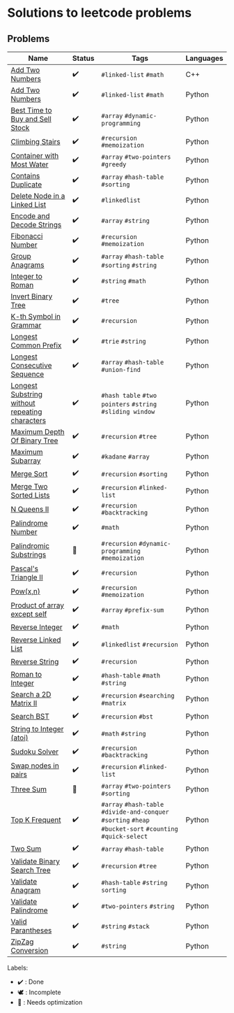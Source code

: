 # Solutions to leetcode problems

## Problems

| Name                                                                                    | Status             | Tags                                                                                                       | Languages |
|-----------------------------------------------------------------------------------------|--------------------|------------------------------------------------------------------------------------------------------------|-----------|
| [Add Two Numbers](AddTwoNumbers.cpp)                                                    | :heavy_check_mark: | `#linked-list` `#math`                                                                                     | C++       |
| [Add Two Numbers](AddTwoNumbers.py)                                                     | :heavy_check_mark: | `#linked-list` `#math`                                                                                     | Python    |
| [Best Time to Buy and Sell Stock](BestTimeToBuyAndSellStock.py)                         | :heavy_check_mark: | `#array` `#dynamic-programming`                                                                            | Python    |
| [Climbing Stairs](ClimbingStairs.py)                                                    | :heavy_check_mark: | `#recursion` `#memoization`                                                                                | Python    |
| [Container with Most Water](ContainerWithMostWater.py)                                  | :heavy_check_mark: | `#array` `#two-pointers` `#greedy`                                                                         | Python    |
| [Contains Duplicate](ContainsDuplicate.py)                                              | :heavy_check_mark: | `#array` `#hash-table` `#sorting`                                                                          | Python    |
| [Delete Node in a Linked List](DeleteNodeInLinkedList.py)                               | :heavy_check_mark: | `#linkedlist`                                                                                              | Python    |
| [Encode and Decode Strings](EncodeAndDecodeStrings.py)                                  | :heavy_check_mark: | `#array` `#string`                                                                                         | Python    |
| [Fibonacci Number](FibonacciNumber.py)                                                  | :heavy_check_mark: | `#recursion` `#memoization`                                                                                | Python    |
| [Group Anagrams](GroupAnagrams.py)                                                      | :heavy_check_mark: | `#array` `#hash-table` `#sorting` `#string`                                                                | Python    |
| [Integer to Roman](IntegerToRoman.py)                                                   | :heavy_check_mark: | `#string` `#math`                                                                                          | Python    |
| [Invert Binary Tree](InvertBinaryTree.py)                                               | :heavy_check_mark: | `#tree`                                                                                                    | Python    |
| [K-th Symbol in Grammar](KthSymbolInGrammar.py)                                         | :heavy_check_mark: | `#recursion`                                                                                               | Python    |
| [Longest Common Prefix](LongestCommonPrefix.py)                                         | :heavy_check_mark: | `#trie` `#string`                                                                                          | Python    |
| [Longest Consecutive Sequence](LongestConsecutiveSequence.py)                           | :heavy_check_mark: | `#array` `#hash-table` `#union-find`                                                                       | Python    |
| [Longest Substring without repeating characters](LongestSubstrWithoutRepeatingChars.py) | :heavy_check_mark: | `#hash table` `#two pointers` `#string` `#sliding window`                                                  | Python    |
| [Maximum Depth Of Binary Tree](MaximumDepthOfBinaryTree.py)                             | :heavy_check_mark: | `#recursion` `#tree`                                                                                       | Python    |
| [Maximum Subarray](MaximumSubarray.py)                                                  | :heavy_check_mark: | `#kadane` `#array`                                                                                         | Python    |
| [Merge Sort](MergeSort.py)                                                              | :heavy_check_mark: | `#recursion` `#sorting`                                                                                    | Python    |
| [Merge Two Sorted Lists](MergeTwoSortedLists.py)                                        | :heavy_check_mark: | `#recursion` `#linked-list`                                                                                | Python    |
| [N Queens II](NQueens2.py)                                                              | :heavy_check_mark: | `#recursion` `#backtracking`                                                                               | Python    |
| [Palindrome Number](PalindromeNumber.py)                                                | :heavy_check_mark: | `#math`                                                                                                    | Python    |
| [Palindromic Substrings](PalindromicSubstrings.py)                                      | :rocket:           | `#recursion` `#dynamic-programming` `#memoization`                                                         | Python    |
| [Pascal's Triangle II](PascalsTriangle2.py)                                             | :heavy_check_mark: | `#recursion`                                                                                               | Python    |
| [Pow(x,n)](Pow(x,n).py)                                                                 | :heavy_check_mark: | `#recursion` `#memoization`                                                                                | Python    |
| [Product of array except self](ProductOfArrayExceptSelf.py)                             | :heavy_check_mark: | `#array` `#prefix-sum`                                                                                     | Python    |
| [Reverse Integer](ReverseInteger.py)                                                    | :heavy_check_mark: | `#math`                                                                                                    | Python    |
| [Reverse Linked List](ReverseLinkedList.py)                                             | :heavy_check_mark: | `#linkedlist` `#recursion`                                                                                 | Python    |
| [Reverse String](ReverseString.py)                                                      | :heavy_check_mark: | `#recursion`                                                                                               | Python    |
| [Roman to Integer](RomanToInteger.py)                                                   | :heavy_check_mark: | `#hash-table` `#math` `#string`                                                                            | Python    |
| [Search a 2D Matrix II](Search2DMatrix2.py)                                             | :heavy_check_mark: | `#recursion` `#searching` `#matrix`                                                                        | Python    |
| [Search BST](SearchBST.py)                                                              | :heavy_check_mark: | `#recursion` `#bst`                                                                                        | Python    |
| [String to Integer (atoi)](StringToInteger.py)                                          | :heavy_check_mark: | `#math` `#string`                                                                                          | Python    |
| [Sudoku Solver](SudokuSolver.py)                                                        | :heavy_check_mark: | `#recursion` `#backtracking`                                                                               | Python    |
| [Swap nodes in pairs](SwapNodesInPairs.py)                                              | :heavy_check_mark: | `#recursion` `#linked-list`                                                                                | Python    |
| [Three Sum](ThreeSum.py)                                                                | :rocket:           | `#array` `#two-pointers` `#sorting`                                                                        | Python    |
| [Top K Frequent](TopKFrequent.py)                                                       | :heavy_check_mark: | `#array` `#hash-table` `#divide-and-conquer` `#sorting` `#heap` `#bucket-sort` `#counting` `#quick-select` | Python    |
| [Two Sum](TwoSum.py)                                                                    | :heavy_check_mark: | `#array` `#hash-table`                                                                                     | Python    |
| [Validate Binary Search Tree](ValidateBinarySearchTree.py)                              | :heavy_check_mark: | `#recursion` `#tree`                                                                                       | Python    |
| [Validate Anagram](ValidateAnagram.py)                                                  | :heavy_check_mark: | `#hash-table` `#string` `sorting`                                                                          | Python    |
| [Validate Palindrome](ValidatePalindrome.py)                                            | :heavy_check_mark: | `#two-pointers` `#string`                                                                                  | Python    |
| [Valid Parantheses](ValidParantheses.py)                                                | :heavy_check_mark: | `#string` `#stack`                                                                                         | Python    |
| [ZipZag Conversion](ZigZagConversion.py)                                                | :heavy_check_mark: | `#string`                                                                                                  | Python    |

Labels:

* :heavy_check_mark: : Done
* :dove: : Incomplete
* :rocket: : Needs optimization

